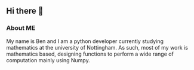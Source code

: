 ## Hi there 👋

### About ME
My name is Ben and I am a python developer currently studying mathematics at the university of Nottingham. As such, most of my work is mathematics based, designing functions to perform a wide range of computation mainly using Numpy.
<!--
**bgmwaring/bgmwaring** is a ✨ _special_ ✨ repository because its `README.md` (this file) appears on your GitHub profile.

Here are some ideas to get you started:

- 🔭 I’m currently working on ...
- 🌱 I’m currently learning ...
- 👯 I’m looking to collaborate on ...
- 🤔 I’m looking for help with ...
- 💬 Ask me about ...
- 📫 How to reach me: ...
- 😄 Pronouns: ...
- ⚡ Fun fact: ...
-->
